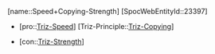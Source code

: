 ﻿---
type: TrizContradiction
aliases:
- Speed+Copying-Strength
license: CC BY-SA 4.0
copyright: https://github.com/SpocWeb
IsDeleted: false
IsReadOnly: false
Confidential: public
tags: 
- Triz/Contradiction
---
[name::Speed+Copying-Strength]
[SpocWebEntityId::23397]
+ [pro::[Triz-Speed](tech/Triz/Parameter/Triz-Speed.md)]
[Triz-Principle::[Triz-Copying](tech/Triz/Principle/Triz-Copying.md)]
- [con::[Triz-Strength](tech/Triz/Parameter/Triz-Strength.md)]

